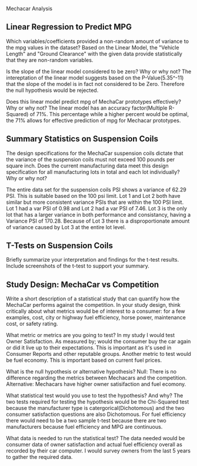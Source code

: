 Mechacar Analysis
 
## Linear Regression to Predict MPG

Which variables/coefficients provided a non-random amount of variance to the mpg values in the dataset?
Based on the Linear Model, the "Vehicle Length" and "Ground Clearance" with the given data provide statistically that they are non-random variables.

Is the slope of the linear model considered to be zero? Why or why not?
The intereptation of the linear model suggests based on the P-Value(5.35^-11) that the slope of the model is in fact not considered to be Zero. Therefore the null hypothesis would be rejected.

Does this linear model predict mpg of MechaCar prototypes effectively? Why or why not?
The linear model has an accuracy factor(Multiple R- Squared) of 71%. This percentage while a higher percent would be optimal, the 71% allows for effective prediction of mpg for Mechacar prototypes.



## Summary Statistics on Suspension Coils

The design specifications for the MechaCar suspension coils dictate that the variance of the suspension coils must not exceed 100 pounds per square inch. Does the current manufacturing data meet this design specification for all manufacturing lots in total and each lot individually? Why or why not?

The entire data set for the suspension coils PSI shows a variance of 62.29 PSI. This is suitable based on the 100 psi limit.
Lot 1 and Lot 2 both have similar but more consistent variance PSIs that are within the 100 PSI limit. Lot 1 had a var PSI of 0.98 and Lot 2 had a var PSI of 7.46. Lot 3 is the only lot that has a larger variance in both performance and consistancy, having a Variance PSI of 170.28. Because of Lot 3 there is a disproportionate amount of variance caused by Lot 3 at the entire lot level.


## T-Tests on Suspension Coils

Briefly summarize your interpretation and findings for the t-test results. Include screenshots of the t-test to support your summary.




## Study Design: MechaCar vs Competition

Write a short description of a statistical study that can quantify how the MechaCar performs against the competition. In your study design, think critically about what metrics would be of interest to a consumer: for a few examples, cost, city or highway fuel efficiency, horse power, maintenance cost, or safety rating.

What metric or metrics are you going to test?
In my study I would test Owner Satisfaction. As measured by; would the consumer buy the car again or did it live up to their expectations. This is important as it's used in Consumer Reports and other reputable groups. Another metric to test would be fuel economy. This is important based on current fuel prices. 

What is the null hypothesis or alternative hypothesis?
Null: There is no difference regarding the metrics between Mechacars and the competition.
Alternative: Mechacars have higher owner satisifaction and fuel ecomony. 

What statistical test would you use to test the hypothesis? And why?
The two tests required for testing the hypothesis would be the Chi-Squared test because the manufacturer type is catergorical(Dichotomous) and the two consumer satisfaction questions are also Dichotomous. For fuel efficiency there would need to be a two sample t-test because there are two manufacturers because fuel efficiency and MPG are continuous.

What data is needed to run the statistical test?
The data needed would be consumer data of owner satisfaction and actual fuel efficiency overall as recorded by their car computer. I would survey owners from the last 5 years to gather the required data.


